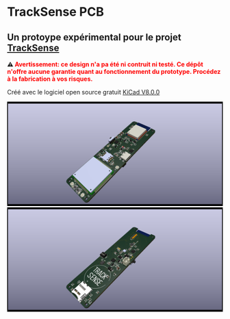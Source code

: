# TrackSense PCB

## Un protoype expérimental pour le projet [TrackSense](https://github.com/DFC-Informatique-Cegep-de-Sainte-Foy/TrackSense)

**:warning: <span style="color:red">Avertissement: ce design n'a pa été ni contruit ni testé. Ce dépôt n'offre aucune garantie quant au fonctionnement du prototype. Procédez à la fabrication à vos risques.</span>**

Créé avec le logiciel open source gratuit [KiCad V8.0.0](https://gitlab.com/kicad)

![Vue dessus](./ressources/TrackSense-3D-TOP-RT.png)
![Vue dessous](./ressources/TrackSense-3D-BOTTOM-RT.png)